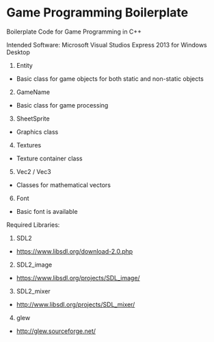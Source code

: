 Game Programming Boilerplate
============================

Boilerplate Code for Game Programming in C++

Intended Software: Microsoft Visual Studios Express 2013 for Windows Desktop

1. Entity
  * Basic class for game objects for both static and non-static objects
2. GameName
  * Basic class for game processing
3. SheetSprite
  * Graphics class
4. Textures
  * Texture container class 
5. Vec2 / Vec3
  * Classes for mathematical vectors
6. Font
  * Basic font is available

Required Libraries:

1. SDL2
  * https://www.libsdl.org/download-2.0.php
2. SDL2_image
  * https://www.libsdl.org/projects/SDL_image/
3. SDL2_mixer
  * http://www.libsdl.org/projects/SDL_mixer/
4. glew
  * http://glew.sourceforge.net/
